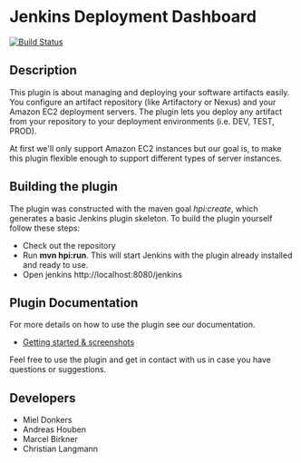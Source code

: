 # Jenkins Deployment Dashboard

[![Build Status](https://travis-ci.org/codecentric/jenkins-deployment-dashboard-plugin.svg?branch=master)](https://travis-ci.org/codecentric/jenkins-deployment-dashboard-plugin)

## Description

This plugin is about managing and deploying your software artifacts easily. You configure an artifact repository (like Artifactory or Nexus) and your 
Amazon EC2 deployment servers. The plugin lets you deploy any artifact from your repository to your deployment environments (i.e. DEV, TEST, PROD).

At first we'll only support Amazon EC2 instances but our goal is, to make this plugin flexible enough to support different types of server instances.

## Building the plugin

The plugin was constructed with the maven goal *hpi:create*, which generates a basic Jenkins plugin skeleton. 
To build the plugin yourself follow these steps:

* Check out the repository
* Run **mvn hpi:run**. This will start Jenkins with the plugin already installed and ready to use.
* Open jenkins http://localhost:8080/jenkins

## Plugin Documentation

For more details on how to use the plugin see our documentation.

* [Getting started & screenshots](documentation/README.md)

Feel free to use the plugin and get in contact with us in case you have questions or suggestions.

## Developers

* Miel Donkers
* Andreas Houben
* Marcel Birkner
* Christian Langmann 
